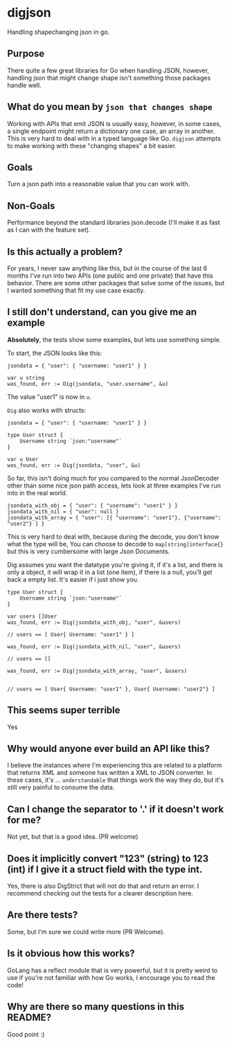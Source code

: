 # digjson
Handling shapechanging json in go.

## Purpose
There quite a few great libraries for Go when handling JSON, however, handling json that might change shape isn't something those packages handle well. 

## What do you mean by `json that changes shape`
Working with APIs that emit JSON is usually easy, however, in some cases, a single endpoint might return a dictionary one case, an array in another. This is very hard to deal with in a typed language like Go. `digjson` attempts to make working with these "changing shapes" a bit easier.

## Goals
Turn a json path into a reasonable value that you can work with.

## Non-Goals
Performance beyond the standard libraries json.decode (I'll make it as fast as I can with the feature set).

## Is this actually a problem?
For years, I never saw anything like this, but in the course of the last 6 months I've run into two APIs (one public and one private) that have this behavior. There are some other packages that solve some of the issues, but I wanted something that fit my use case exactly.

## I still don't understand, can you give me an example

__Absolutely__, the tests show some examples, but lets use something simple.

To start, the JSON looks like this:

```
jsondata = { "user": { "username: "user1" } }
```

```
var u string
was_found, err := Dig(jsondata, "user.username", &u)
```

The value "user1" is now in `u`.

`Dig` also works with structs:


```
jsondata = { "user": { "username: "user1" } }
```

```
type User struct {
    Username string `json:"username"`
}

var u User
was_found, err := Dig(jsondata, "user", &u)
```

So far, this isn't doing much for you compared to the normal JsonDecoder other than some nice json path access, lets look at three examples I've run into in the real world.


```
jsondata_with_obj = { "user": { "username": "user1" } }
jsondata_with_nil = { "user": null }
jsondata_with_array = { "user": [{ "username": "user1"}, {"username": "user2"} ] }

```

This is very hard to deal with, because during the decode, you don't know what the type will be, You can choose to decode to `map[string]interface{}` but this is very cumbersome with large Json Documents.

Dig assumes you want the datatype you're giving it, if it's a list, and there is only a object, it will wrap it in a list (one item), if there is a null, you'll get back a empty list. It's easier if i just show you.

```
type User struct {
    Username string `json:"username"`
}

var users []User
was_found, err := Dig(jsondata_with_obj, "user", &users)

// users == [ User{ Username: "user1" } ]

was_found, err := Dig(jsondata_with_nil, "user", &users)

// users == []

was_found, err := Dig(jsondata_with_array, "user", &users)


// users == [ User{ Username: "user1" }, User{ Username: "user2"} ]

```

## This seems super terrible
Yes

## Why would anyone ever build an API like this?
I believe the instances where I'm experiencing this are related to a platform that returns XML and someone has written a XML to JSON converter. In these cases, it's ... `understandable` that things work the way they do, but it's still very painful to consume the data.

## Can I change the separator to '.' if it doesn't work for me?
Not yet, but that is a good idea. (PR welcome)

## Does it implicitly convert "123" (string) to 123 (int) if I give it a struct field with the type int.
Yes, there is also DigStrict that will not do that and return an error. I recommend checking out the tests for a clearer description here.

## Are there tests?
Some, but I'm sure we could write more (PR Welcome).

## Is it obvious how this works?
GoLang has a reflect module that is very powerful, but it is pretty weird to use if you're not familiar with how Go works, I encourage you to read the code!

## Why are there so many questions in this README?
Good point :)
